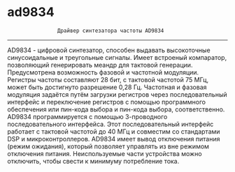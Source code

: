 # ad9834
                    Драйвер синтезатора частоты AD9834
 *******************************************************************************
 
   AD9834  -  цифровой синтезатор,  способен  выдавать  высокоточные
   синусоидальные и треугольные сигналы. Имеет встроеный компаратор,
   позволяющий генерировать меандр для тактовой генерации.
   Предусмотрена возможность фазовой и частотной модуляции. 
   Регистры частоты составляют 28 бит, с тактовой частотой 75 МГц, 
   может быть достигнуто разрешение 0,28 Гц. 
   Частотная и фазовая модуляция задаётся путём загрузки регистров через 
   последовательный интерфейс и переключение регистров с помощью программного 
   обеспечения или пин-кода выбора и пин-кода выбора, соответственно. 
   AD9834 программируется с помощью 3-проводного последовательного интерфейса.
   Этот последовательный интерфейс работает с тактовой частотой до 40 МГц и
   совместим со стандартами DSP и микроконтроллеров. 
   AD9834 имеет вывод отключения питания (режим ожидания), который позволяет 
   управлять из вне режимом отключения питания.
   Неиспользуемые части устройства можно отключить, чтобы свести к минимуму 
   потребление тока.
